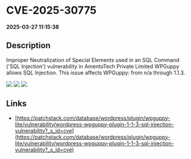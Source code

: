 # CVE-2025-30775

**2025-03-27 11:15:38**

## Description
Improper Neutralization of Special Elements used in an SQL Command ('SQL Injection') vulnerability in AmentoTech Private Limited WPGuppy allows SQL Injection. This issue affects WPGuppy: from n/a through 1.1.3.

![](https://img.shields.io/static/v1?label=Score&message=8.5&color=red)
![](https://img.shields.io/static/v1?label=Severity&message=HIGH&color=red)
![](https://img.shields.io/static/v1?label=CWE&message=SQL&color=green)

## Links
- [https://patchstack.com/database/wordpress/plugin/wpguppy-lite/vulnerability/wordpress-wpguppy-plugin-1-1-3-sql-injection-vulnerability?_s_id=cve](https://patchstack.com/database/wordpress/plugin/wpguppy-lite/vulnerability/wordpress-wpguppy-plugin-1-1-3-sql-injection-vulnerability?_s_id=cve)
